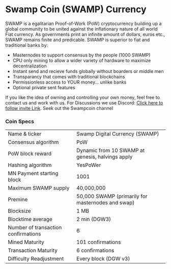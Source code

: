  
 Swamp Coin (SWAMP) Currency
=====================================

SWAMP is a egalitarian Proof-of-Work (PoW) cryptocurrency building up a global community to be united against the inflationary nature of all world Fiat currency. As governments print an infinite amount of dollars, euros etc., SWAMP remains finite and predicable.  SWAMP is superior to fiat and traditional banks by:
- Masternodes to support consensus by the people (1000 SWAMP)
- CPU only mining to allow a wider variety of hardware to maximize decentralization
- Instant send and recieve funds globally without boarders or middle men
- Transparancy that comes with traditional blockchains
- Permissionless access to YOUR money... unlike banks
- Optional private sent features 

If you like the idea of owning and controlling your own money, feel free to contact us and work with us. For Discussions we use Discord: [Click here to follow invite Link](https://discord.gg/R4FAu6b).  Seek out the Swampcoin channel

### Coin Specs

<table>
<tr><td>Name & ticker</td><td>Swamp Digital Currency (SWAMP)</td></tr>
<tr><td>Consensus algorithm</td><td>PoW</td></tr>
<tr><td>PoW block reward</td><td>Dynamic from 10 SWAMP at genesis, halvings apply</td></tr>
<tr><td>Hashing algorithm</td><td>YesPoWer</td></tr>
<tr><td>MN Payment starting block</td><td>1001</td></tr>
<tr><td>Maximum SWAMP supply</td><td>40,000,000</td></tr>
<tr><td>Premine</td><td>50,000 SWAMP (primarily for masternodes and swap)</td></tr>
<tr><td>Blocksize</td><td>1 MB</td></tr>
<tr><td>Blocktime average</td><td>2 min (DGW3)</td></tr>
<tr><td>Number of transaction confirmations</td><td>6</td></tr>
<tr><td>Mined Maturity</td><td>101 confirmations</td></tr>
<tr><td>Transaction Maturity</td><td>6 confirmations</td></tr>
<tr><td>Difficulty Readjustment</td><td>Every block (DGW v3)</td></tr>
</table>
